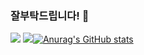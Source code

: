 ### 잘부탁드립니다! 👋

<!--
**mineain0416/mineain0416** is a ✨ _special_ ✨ repository because its `README.md` (this file) appears on your GitHub profile.

Here are some ideas to get you started:

- 🔭 I’m currently working on ...
- 🌱 I’m currently learning ...
- 👯 I’m looking to collaborate on ...
- 🤔 I’m looking for help with ...
- 💬 Ask me about ...
- 📫 How to reach me: ...
- 😄 Pronouns: ...
- ⚡ Fun fact: ...
-->
<img src="https://capsule-render.vercel.app/api?type=waving&color=BDBDC8&height=150&section=header&text=mineain0416&fontsize=" />
<img src="https://capsule-render.vercel.app/api?type=waving&color=BDBDC8&height=150&section=footer" /

[![Anurag's GitHub stats](https://github-readme-stats.vercel.app/api?username=mineain0416)](https://github.com/anuraghazra/github-readme-stats)


